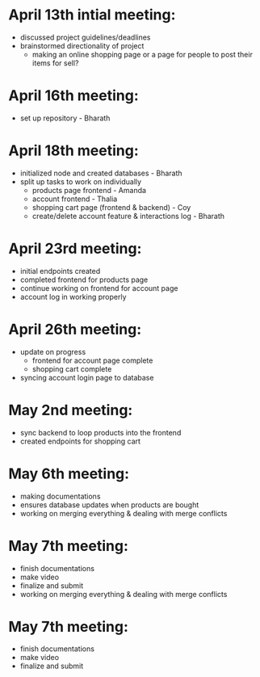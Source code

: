 # April 13th intial meeting:
* discussed project guidelines/deadlines
* brainstormed directionality of project
  * making an online shopping page or a page for people to post their items for sell?

# April 16th meeting:
* set up repository - Bharath

# April 18th meeting:
* initialized node and created databases - Bharath
* split up tasks to work on individually 
  * products page frontend - Amanda
  * account frontend - Thalia
  * shopping cart page (frontend & backend) - Coy
  * create/delete account feature & interactions log - Bharath

# April 23rd meeting:
* initial endpoints created
* completed frontend for products page
* continue working on frontend for account page
* account log in working properly 

# April 26th meeting:
* update on progress
  * frontend for account page complete
  * shopping cart complete
* syncing account login page to database

# May 2nd meeting:
* sync backend to loop products into the frontend
* created endpoints for shopping cart

# May 6th meeting:
* making documentations
* ensures database updates when products are bought 
* working on merging everything & dealing with merge conflicts

# May 7th meeting:
* finish documentations
* make video 
* finalize and submit
* working on merging everything & dealing with merge conflicts

# May 7th meeting:
* finish documentations
* make video 
* finalize and submit
